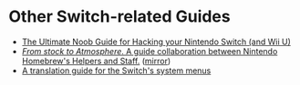 # Other Switch-related Guides

-   [The Ultimate Noob Guide for Hacking your Nintendo Switch (and Wii U)](https://switch.homebrew.guide/homebrew_dev/introduction.html)
-   [_From stock to Atmosphere_. A guide collaboration between Nintendo Homebrew's Helpers and Staff.](https://switchgui.de/switch-guide/) ([mirror](https://nh-server.github.io/switch-guide/))
-   [A translation guide for the Switch's system menus](https://github.com/bandithedoge/switch-pl/wiki)
